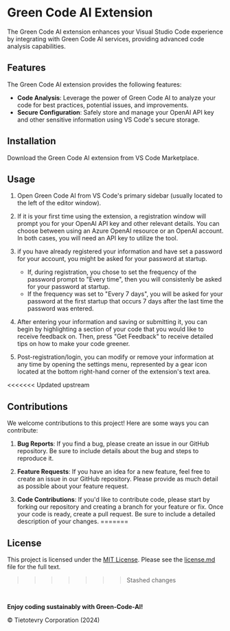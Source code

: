 # Green Code AI Extension

The Green Code AI extension enhances your Visual Studio Code experience by integrating with Green Code AI services, providing advanced code analysis capabilities.

## Features

The Green Code AI extension provides the following features:

- **Code Analysis**: Leverage the power of Green Code AI to analyze your code for best practices, potential issues, and improvements.
- **Secure Configuration**: Safely store and manage your OpenAI API key and other sensitive information using VS Code's secure storage.

## Installation

Download the Green Code AI extension from VS Code Marketplace.

## Usage

1. Open Green Code AI from VS Code's primary sidebar (usually located to the left of the editor window).

2. If it is your first time using the extension, a registration window will prompt you for your OpenAI API key and other relevant details. You can choose between using an Azure OpenAI resource or an OpenAI account. In both cases, you will need an API key to utilize the tool.

3. if you have already registered your information and have set a password for your account, you might be asked for your password at startup.

   - If, during registration, you chose to set the frequency of the password prompt to "Every time", then you will consistenly be asked for your password at startup.
   - If the frequency was set to "Every 7 days", you will be asked for your password at the first startup that occurs 7 days after the last time the password was entered.

4. After entering your information and saving or submitting it, you can begin by highlighting a section of your code that you would like to receive feedback on. Then, press "Get Feedback" to receive detailed tips on how to make your code greener.

5. Post-registration/login, you can modify or remove your information at any time by opening the settings menu, represented by a gear icon located at the bottom right-hand corner of the extension's text area.

<<<<<<< Updated upstream
## Contributions

We welcome contributions to this project! Here are some ways you can contribute:

1. **Bug Reports**: If you find a bug, please create an issue in our GitHub repository. Be sure to include details about the bug and steps to reproduce it.

2. **Feature Requests**: If you have an idea for a new feature, feel free to create an issue in our GitHub repository. Please provide as much detail as possible about your feature request.

3. **Code Contributions**: If you'd like to contribute code, please start by forking our repository and creating a branch for your feature or fix. Once your code is ready, create a pull request. Be sure to include a detailed description of your changes.
=======
## License

This project is licensed under the [MIT License](license.md). Please see the [license.md](license.md) file for the full text.
>>>>>>> Stashed changes

<br />

**Enjoy coding sustainably with Green-Code-AI!**

© Tietotevry Corporation (2024)
